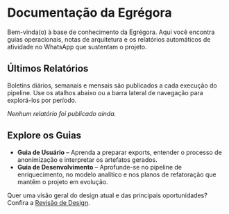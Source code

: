 # Documentação da Egrégora

Bem-vinda(o) à base de conhecimento da Egrégora. Aqui você encontra guias operacionais, notas de arquitetura e os relatórios automáticos de atividade no WhatsApp que sustentam o projeto.

## Últimos Relatórios

Boletins diários, semanais e mensais são publicados a cada execução do pipeline. Use os atalhos abaixo ou a barra lateral de navegação para explorá-los por período.

<!-- reports:latest:start -->
*Nenhum relatório foi publicado ainda.*
<!-- reports:latest:end -->

## Explore os Guias

- **Guia de Usuário** – Aprenda a preparar exports, entender o processo de anonimização e interpretar os artefatos gerados.
- **Guia de Desenvolvimento** – Aprofunde-se no pipeline de enriquecimento, no modelo analítico e nos planos de refatoração que mantêm o projeto em evolução.

Quer uma visão geral do design atual e das principais oportunidades? Confira a [Revisão de Design](design_review.md).
